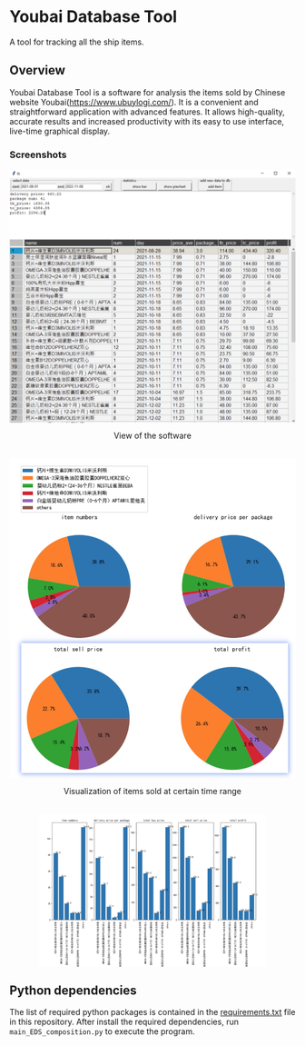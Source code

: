 # Youbai Database Tool
A tool for tracking all the ship items.


## Overview
Youbai Database Tool is a software for analysis the items sold by Chinese website Youbai(https://www.ubuylogi.com/). It is a convenient and straightforward application with advanced features. It allows high-quality, accurate results and increased productivity with its easy to use interface, live-time graphical display. 

### Screenshots

<div align = "center">
  <img align = "center" width = "600" src = "/assets/image1.jpg" title = "View of the software">
<p align = "center">View of the software</p> <br>
    <img align = "center" width = "600" src = "/assets/image2.jpg"/>
        <p align = "center"> Visualization of items sold at certain time range</p><br>     
    <img align = "center" width = "400" src = "/assets/image3.jpg"/>

</div>


## Python dependencies
The list of required python packages is contained in the [requirements.txt](requirements.txt) file in this repository. After install the required dependencies, run `main_EDS_composition.py` to execute the program.

